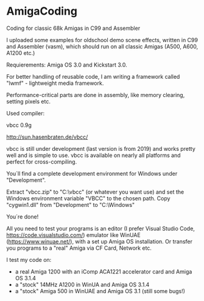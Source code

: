 ﻿# AmigaCoding
 
Coding for classic 68k Amigas in C99 and Assembler

I uploaded some examples for oldschool demo scene effects, written in C99 and Assembler (vasm), which should run on all classic Amigas (A500, A600, A1200 etc.)

Requierements: Amiga OS 3.0 and Kickstart 3.0.

For better handling of reusable code, I am writing a framework called "lwmf" - lightweight media framework.

Performance-critical parts are done in assembly, like memory clearing, setting pixels etc.

Used compiler:

vbcc 0.9g

http://sun.hasenbraten.de/vbcc/

vbcc is still under development (last version is from 2019) and works pretty well and is simple to use. vbcc is available on nearly all platforms and perfect for cross-compiling.

You´ll find a complete development environment for Windows under "Development".

Extract "vbcc.zip" to "C:\vbcc" (or whatever you want use) and set the Windows environment variable "VBCC" to the chosen path.
Copy "cygwin1.dll" from "Development" to "C:\Windows"

You´re done!

All you need to test your programs is an editor (I prefer Visual Studio Code, https://code.visualstudio.com/) emulator like WinUAE (https://www.winuae.net/), with a set up Amiga OS installation. Or transfer you programs to a "real" Amiga via CF Card, Network etc.

I test my code on:

- a real Amiga 1200 with an iComp ACA1221 accelerator card and Amiga OS 3.1.4
- a "stock" 14MHz A1200 in WinUA and Amiga OS 3.1.4
- a "stock" Amiga 500 in WinUAE and Amiga OS 3.1 (still some bugs!)